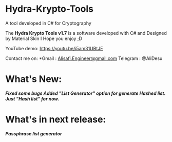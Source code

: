 # Hydra-Krypto-Tools
A tool developed in C# for Cryptography 

The **Hydra Krypto Tools v1.7** is a software developed with C# and Designed by Material Skin
I Hope you enjoy ;D

YouTube demo: https://youtu.be/i5am31UBtJE

Contact me on:
*Gmail : Alisafi.Engineer@gmail.com
Telegram : @AliDesu

# What's New:
***Fixed some bugs
Added "List Generator" option for generate Hashed list. Just "Hash list" for now.***

# What's in next release:
***Passphrase list generator***
